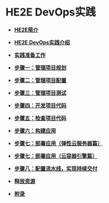 # HE2E DevOps实践<a name="ZH-CN_TOPIC_0158629270"></a>

-   **[HE2E简介](HE2E简介.md)**  

-   **[HE2E DevOps实践介绍](HE2E-DevOps实践介绍.md)**  

-   **[实践准备工作](实践准备工作.md)**  

-   **[步骤一：管理项目规划](步骤一-管理项目规划.md)**  

-   **[步骤二：管理项目配置](步骤二-管理项目配置.md)**  

-   **[步骤三：管理项目测试](步骤三-管理项目测试.md)**  

-   **[步骤四：开发项目代码](步骤四-开发项目代码.md)**  

-   **[步骤五：检查项目代码](步骤五-检查项目代码.md)**  

-   **[步骤六：构建应用](步骤六-构建应用.md)**  

-   **[步骤七：部署应用（弹性云服务器篇）](步骤七-部署应用（弹性云服务器篇）.md)**  

-   **[步骤七：部署应用（云容器引擎篇）](步骤七-部署应用（云容器引擎篇）.md)**  

-   **[步骤八：配置流水线，实现持续交付](步骤八-配置流水线-实现持续交付.md)**  

-   **[释放资源](释放资源.md)**  

-   **[附录](附录.md)**  


